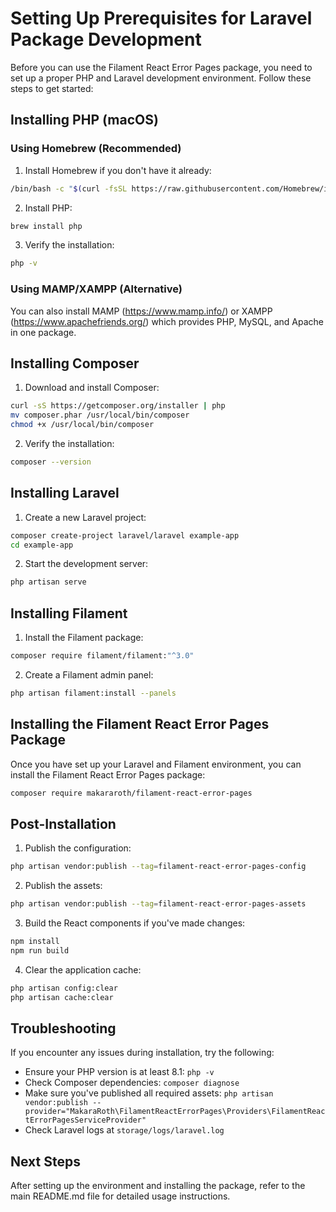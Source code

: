# Setting Up Prerequisites for Laravel Package Development

Before you can use the Filament React Error Pages package, you need to set up a proper PHP and Laravel development environment. Follow these steps to get started:

## Installing PHP (macOS)

### Using Homebrew (Recommended)

1. Install Homebrew if you don't have it already:

```bash
/bin/bash -c "$(curl -fsSL https://raw.githubusercontent.com/Homebrew/install/HEAD/install.sh)"
```

2. Install PHP:

```bash
brew install php
```

3. Verify the installation:

```bash
php -v
```

### Using MAMP/XAMPP (Alternative)

You can also install MAMP (https://www.mamp.info/) or XAMPP (https://www.apachefriends.org/) which provides PHP, MySQL, and Apache in one package.

## Installing Composer

1. Download and install Composer:

```bash
curl -sS https://getcomposer.org/installer | php
mv composer.phar /usr/local/bin/composer
chmod +x /usr/local/bin/composer
```

2. Verify the installation:

```bash
composer --version
```

## Installing Laravel

1. Create a new Laravel project:

```bash
composer create-project laravel/laravel example-app
cd example-app
```

2. Start the development server:

```bash
php artisan serve
```

## Installing Filament

1. Install the Filament package:

```bash
composer require filament/filament:"^3.0"
```

2. Create a Filament admin panel:

```bash
php artisan filament:install --panels
```

## Installing the Filament React Error Pages Package

Once you have set up your Laravel and Filament environment, you can install the Filament React Error Pages package:

```bash
composer require makararoth/filament-react-error-pages
```

## Post-Installation

1. Publish the configuration:

```bash
php artisan vendor:publish --tag=filament-react-error-pages-config
```

2. Publish the assets:

```bash
php artisan vendor:publish --tag=filament-react-error-pages-assets
```

3. Build the React components if you've made changes:

```bash
npm install
npm run build
```

4. Clear the application cache:

```bash
php artisan config:clear
php artisan cache:clear
```

## Troubleshooting

If you encounter any issues during installation, try the following:

- Ensure your PHP version is at least 8.1: `php -v`
- Check Composer dependencies: `composer diagnose`
- Make sure you've published all required assets: `php artisan vendor:publish --provider="MakaraRoth\FilamentReactErrorPages\Providers\FilamentReactErrorPagesServiceProvider"`
- Check Laravel logs at `storage/logs/laravel.log`

## Next Steps

After setting up the environment and installing the package, refer to the main README.md file for detailed usage instructions.
